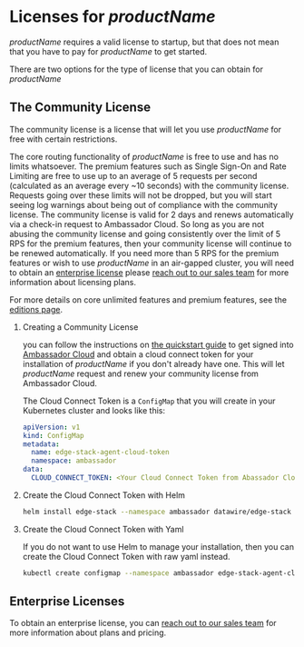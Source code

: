 # Licenses for $productName$

$productName$ requires a valid license to startup, but that does not mean that you have to pay for $productName$ to get started.

There are two options for the type of license that you can obtain for $productName$

## The Community License

The community license is a license that will let you use $productName$ for free with certain restrictions.

The core routing functionality of $productName$ is free to use and has no limits whatsoever. The premium features
such as Single Sign-On and Rate Limiting are free to use up to an average of 5 requests per second
(calculated as an average every ~10 seconds) with the community license. Requests going over these limits will
not be dropped, but you will start seeing log warnings about being out of compliance with the community
license. The community license is valid for 2 days and renews automatically via a check-in request to Ambassador
Cloud. So long as you are not abusing the community license and going consistently over the limit of 5 RPS for
the premium features, then your community license will continue to be renewed automatically. If you need more
than 5 RPS for the premium features or wish to use $productName$ in an air-gapped cluster, you will need to
obtain an [enterprise license][] please [reach out to our sales team][] for more information about licensing plans.

For more details on core unlimited features and premium features, see the [editions page](/editions).

1. Creating a Community License

   you can follow the instructions on [the quickstart guide][] to get signed into [Ambassador Cloud][] and obtain a cloud connect token for your installation of $productName$ if you don't already have one.
   This will let $productName$ request and renew your community license from Ambassador Cloud.

   The Cloud Connect Token is a `ConfigMap` that you will create in your Kubernetes cluster and looks like this:

   ```yaml
   apiVersion: v1
   kind: ConfigMap
   metadata:
     name: edge-stack-agent-cloud-token
     namespace: ambassador
   data:
     CLOUD_CONNECT_TOKEN: <Your Cloud Connect Token from Abassador Cloud>
   ```

2. Create the Cloud Connect Token with Helm

   ```bash
   helm install edge-stack --namespace ambassador datawire/edge-stack --set emissary-ingress.createDefaultListeners=true --set emissary-ingress.agent.cloudConnectToken=<Your Cloud Connect Token from Abassador Cloud>
   ```

3. Create the Cloud Connect Token with Yaml

   If you do not want to use Helm to manage your installation, then you can create the Cloud Connect Token with raw yaml instead.

   ```bash
   kubectl create configmap --namespace ambassador edge-stack-agent-cloud-token --from-literal=CLOUD_CONNECT_TOKEN=<Your Cloud Connect Token from Abassador Cloud>
   ```

## Enterprise Licenses

To obtain an enterprise license, you can [reach out to our sales team][] for more information about plans and pricing.

[reach out to our sales team]: /contact-us/
[enterprise license]: #enterprise-licenses
[the quickstart guide]: ../../../tutorials/getting-started
[Ambassador Cloud]: https://app.getambassador.io/cloud/

